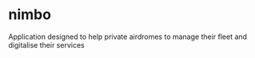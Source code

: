 # nimbo
Application designed to help private airdromes to manage their fleet and digitalise their services

